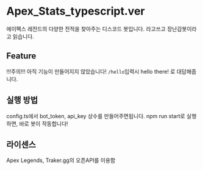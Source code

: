 # Apex_Stats_typescript.ver
에이펙스 레전드의 다양한 전적을 찾아주는 디스코드 봇입니다.
라고쓰고 장난감봇이라고 읽습니다.
## Feature
!!!주의!!! 아직 기능이 만들어지지 않았습니다!
```/hello```입력시 hello there! 로 대답해줍니다.
## 실행 방법
config.ts에서 bot_token, api_key 상수를 만들어주면됩니다.
npm run start로 실행하면, 바로 봇이 작동합니다!
## 라이센스
Apex Legends, Traker.gg의 오픈API를 이용함